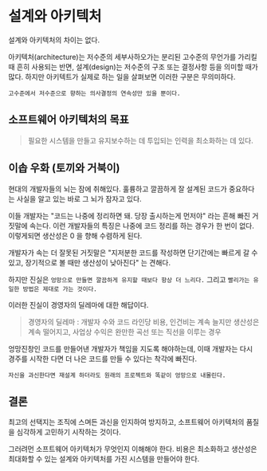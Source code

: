 # 설계와 아키텍처

설계와 아키텍처의 차이는 없다.

아키텍처(architecture)는 저수준의 세부사하오가는 분리된 고수준의 무언가를 가리킬 때 흔히 사용되는 반면, 설계(design)는 저수준의 구조 또는 결정사항 등을 의미할 때가 많다.
하지만 아키텍트가 실제로 하는 일을 살펴보면 이러한 구분은 무의미하다.

`고수준에서 저수준으로 향하는 의사결정의 연속성만 있을 뿐이다.`

## 소프트웨어 아키텍처의 목표

> 필요한 시스템을 만들고 유지보수하는 데 투입되는 인력을 최소화하는 데 있다.

## 이솝 우화 (토끼와 거북이)

현대의 개발자들의 뇌는 잠에 취해있다. 훌륭하고 깔끔하게 잘 설계된 코드가 중요하다는 사실을 알고 있는 바로 그 뇌가 잠자고 있다.

이들 개발자는 "코드는 나중에 정리하면 돼. 당장 출시하는게 먼저야" 라는 흔해 빠진 거짓말에 속는다. 이런 개발자들의 특징은 나중에 코드 정리를 하는 경우가 한 번이 없다.
이렇게되면 생산성은 0 을 향해 수렴하게 된다.

개발자가 속는 더 잘못된 거짓말은 "지저분한 코드를 작성하면 단기간에는 빠르게 갈 수 있고, 장기적으로 볼 때만 생산성이 낮아진다" 는 견해다.

하지만 진실은 `엉망으로 만들면 깔끔하게 유지할 때보다 항상 더 느리다.` 그리고 `빨리가는 유일한 방법은 제대로 가는 것이다.`

이러한 진실이 경영자의 딜레마에 대한 해답이다.

> 경영자의 딜레마 : 개발자 수와 코드 라인당 비용, 인건비는 계속 늘지만 생산성은 계속 떨어지고, 사업상 수익은 완만한 곡선 또는 직선을 이루는 경우

엉망진창인 코드를 만들어낸 개발자가 책임을 지도록 해야하는데, 이때 개발자는 다시 경주를 시작한 다면 더 나은 코드를 만들 수 있다는 착각에 빠진다.

`자신을 과신한다면 재설계 하더라도 원래의 프로젝트와 똑같이 엉망으로 내몰린다.`

## 결론

최고의 선택지는 조직에 스며든 과신을 인지하여 방지하고, 소프트웨어 아키텍처의 품질을 심각하게 고민하기 시작하는 것이다. 

그러려먼 소프트웨어 아키텍처가 무엇인지 이해해야 한다. 비용은 최소화하고 생산성은 최대화할 수 있는 설계와 아키텍처를 가진 시스템을 만들어야 한다.
